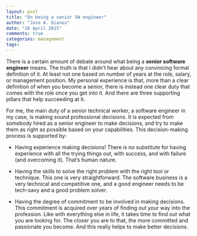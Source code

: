 ```yaml
---
layout: post
title: "On being a senior SW engineer"
author: "Jose A. Dianes"
date: "26 April 2015"
comments: true
categories: management  
tags: 
---
```


There is a certain amount of debate around what being a **senior software engineer** means. The truth is that I didn't hear about any convincing formal definition of it. At least not one based on number of years at the role, salary, or management position. My personal experience is that, more than a clear definition of when you become a senior, there is instead one clear duty that comes with the role once you get into it. And there are three supporting pillars that help succeeding at it.  

For me, the main duty of a senior technical worker, a software engineer in my case, is making sound professional decisions. It is expected from somebody hired as a senior engineer to make decisions, and try to make them as right as possible based on your capabilities. This decision-making process is supported by:  

- Having experience making decisions! There is no substitute for having experience with all the trying things out, with success, and with failure (and overcoming it). That’s human nature.    

- Having the skills to solve the right problem with the right tool or technique. This one is very straightforward. The software business is a very technical and competitive one, and a good engineer needs to be tech-savy and a good problem solver.   

- Having the degree of commitment to be involved in making decisions. This commitment is acquired over years of finding out your way into the profession. Like with everything else in life, it takes time to find out what you are looking for. The closer you are to that, the more committed and passionate you become. And this really helps to make better decisions.  


